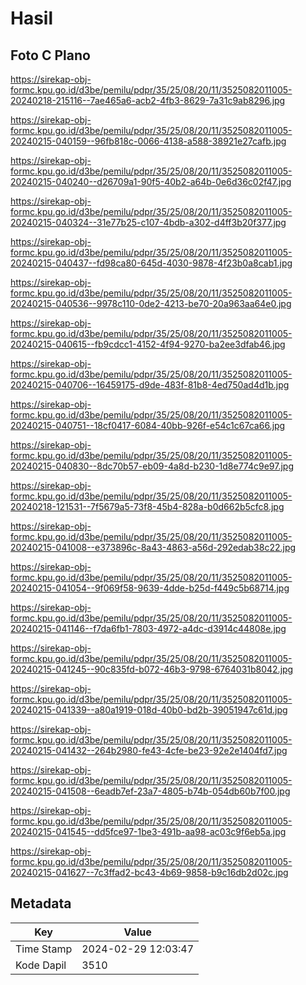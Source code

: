# Hasil

## Foto C Plano

https://sirekap-obj-formc.kpu.go.id/d3be/pemilu/pdpr/35/25/08/20/11/3525082011005-20240218-215116--7ae465a6-acb2-4fb3-8629-7a31c9ab8296.jpg

https://sirekap-obj-formc.kpu.go.id/d3be/pemilu/pdpr/35/25/08/20/11/3525082011005-20240215-040159--96fb818c-0066-4138-a588-38921e27cafb.jpg

https://sirekap-obj-formc.kpu.go.id/d3be/pemilu/pdpr/35/25/08/20/11/3525082011005-20240215-040240--d26709a1-90f5-40b2-a64b-0e6d36c02f47.jpg

https://sirekap-obj-formc.kpu.go.id/d3be/pemilu/pdpr/35/25/08/20/11/3525082011005-20240215-040324--31e77b25-c107-4bdb-a302-d4ff3b20f377.jpg

https://sirekap-obj-formc.kpu.go.id/d3be/pemilu/pdpr/35/25/08/20/11/3525082011005-20240215-040437--fd98ca80-645d-4030-9878-4f23b0a8cab1.jpg

https://sirekap-obj-formc.kpu.go.id/d3be/pemilu/pdpr/35/25/08/20/11/3525082011005-20240215-040536--9978c110-0de2-4213-be70-20a963aa64e0.jpg

https://sirekap-obj-formc.kpu.go.id/d3be/pemilu/pdpr/35/25/08/20/11/3525082011005-20240215-040615--fb9cdcc1-4152-4f94-9270-ba2ee3dfab46.jpg

https://sirekap-obj-formc.kpu.go.id/d3be/pemilu/pdpr/35/25/08/20/11/3525082011005-20240215-040706--16459175-d9de-483f-81b8-4ed750ad4d1b.jpg

https://sirekap-obj-formc.kpu.go.id/d3be/pemilu/pdpr/35/25/08/20/11/3525082011005-20240215-040751--18cf0417-6084-40bb-926f-e54c1c67ca66.jpg

https://sirekap-obj-formc.kpu.go.id/d3be/pemilu/pdpr/35/25/08/20/11/3525082011005-20240215-040830--8dc70b57-eb09-4a8d-b230-1d8e774c9e97.jpg

https://sirekap-obj-formc.kpu.go.id/d3be/pemilu/pdpr/35/25/08/20/11/3525082011005-20240218-121531--7f5679a5-73f8-45b4-828a-b0d662b5cfc8.jpg

https://sirekap-obj-formc.kpu.go.id/d3be/pemilu/pdpr/35/25/08/20/11/3525082011005-20240215-041008--e373896c-8a43-4863-a56d-292edab38c22.jpg

https://sirekap-obj-formc.kpu.go.id/d3be/pemilu/pdpr/35/25/08/20/11/3525082011005-20240215-041054--9f069f58-9639-4dde-b25d-f449c5b68714.jpg

https://sirekap-obj-formc.kpu.go.id/d3be/pemilu/pdpr/35/25/08/20/11/3525082011005-20240215-041146--f7da6fb1-7803-4972-a4dc-d3914c44808e.jpg

https://sirekap-obj-formc.kpu.go.id/d3be/pemilu/pdpr/35/25/08/20/11/3525082011005-20240215-041245--90c835fd-b072-46b3-9798-6764031b8042.jpg

https://sirekap-obj-formc.kpu.go.id/d3be/pemilu/pdpr/35/25/08/20/11/3525082011005-20240215-041339--a80a1919-018d-40b0-bd2b-39051947c61d.jpg

https://sirekap-obj-formc.kpu.go.id/d3be/pemilu/pdpr/35/25/08/20/11/3525082011005-20240215-041432--264b2980-fe43-4cfe-be23-92e2e1404fd7.jpg

https://sirekap-obj-formc.kpu.go.id/d3be/pemilu/pdpr/35/25/08/20/11/3525082011005-20240215-041508--6eadb7ef-23a7-4805-b74b-054db60b7f00.jpg

https://sirekap-obj-formc.kpu.go.id/d3be/pemilu/pdpr/35/25/08/20/11/3525082011005-20240215-041545--dd5fce97-1be3-491b-aa98-ac03c9f6eb5a.jpg

https://sirekap-obj-formc.kpu.go.id/d3be/pemilu/pdpr/35/25/08/20/11/3525082011005-20240215-041627--7c3ffad2-bc43-4b69-9858-b9c16db2d02c.jpg


## Metadata

| Key        | Value               |
| ---------- | ------------------- |
| Time Stamp | 2024-02-29 12:03:47 |
| Kode Dapil | 3510                |



